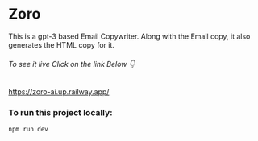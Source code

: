 # Zoro

This is a gpt-3 based Email Copywriter. Along with the Email copy, it also generates the HTML copy for it.

###### To see it live Click on the link Below 👇
https://zoro-ai.up.railway.app/

### To run this project locally:
```npm run dev```
